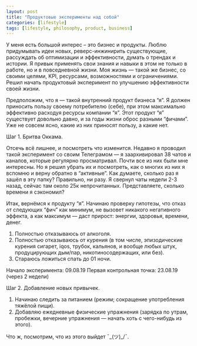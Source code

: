 ```yaml
---
layout: post
title: "Продуктовые эксперименты над собой"
categories: [lifestyle]
tags: [lifestyle, philosophy, product, business]
---
```


У меня есть большой интерес – это бизнес и продукты. Люблю придумывать идеи новых, реверс-инжинирить существующие, рассуждать об оптимизации и эффективности, думать о трендах и истории. Я привык применять свои знания и навыки в этом не только в работе, но и в повседневной жизни. Моя жизнь — такой же бизнес, со своими целями, KPI, ресурсами, возможностями и ограничениями. Решил начать продуктовый эксперимент по улучшению эффективности своей жизни.  
<!--more-->

Предположим, что я — такой внутренний продукт бизнеса “я”. Я должен приносить пользу своему потребителю (себе), при этом максимально эффективно расходуя ресурсы компании “я”. Этот продукт “я” существует довольно давно, и за годы жизни оброс разными “фичами”. Уже не совсем ясно, какие из них приносят пользу, а какие нет.  

Шаг 1. Бритва Оккама.  

Отсечь всё лишнее, и посмотреть что изменится. Недавно я проводил такой эксперимент со своим Телеграмом — я заархивировал 38 чатов и каналов, которые регулярно просматривал. Почти все из них были мне интересны. Но я решил убрать их и посмотреть, как о многих из них я вспомню и верну обратно в “активные”. Как думаете, сколько раз я зашёл в эту папку? Правильно, ни разу. Я свернул чаты недели 2-3 назад, сейчас там около 25к непрочитанных. Представляете, сколько времени я сэкономил?  

Итак, вернёмся к продукту “я”. Начинаю проверку гипотезы, что отказ от следующих “фич” как минимум, не вызовет никакого негативного эффекта, а как максимум — даст прирост: энергии, здоровья, времени, денег.  

<ol>
    <li>Полностью отказываюсь от алкоголя.</li>
    <li>Полностью отказываюсь от курения (в том числе, эпизодические курения сигарет, iqos, трубок, кальянов, и вообще любых штук, продуцирующих дым/пар, никотиносодержащих, или без).</li>
    <li>Стараюсь ложиться спать до 01 ночи.</li>
</ol>  

Начало эксперимента: 09.08.19
Первая контрольная точка: 23.08.19 (через 2 недели)  

Шаг 2. Добавление новых привычек.  

<ol>
    <li>Начинаю следить за питанием (режим; сокращение употребления тяжёлой пищи).</li>
    <li>Добавляю ежедневные физические упражнения (зарядка по утрам, пробежки, вечерние упражнения — начать хоть с чего-нибудь из этого).</li>
</ol>  

Что ж, посмотрим, что из этого выйдет ¯\_(ツ)_/¯.
